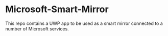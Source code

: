 # Microsoft-Smart-Mirror
This repo contains a UWP app to be used as a smart mirror connected to a number of Microsoft services.
